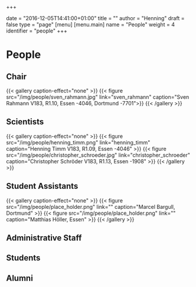 +++

date = "2016-12-05T14:41:00+01:00"
title = ""
author = "Henning"
draft = false
type = "page"
[menu]
     [menu.main]
        name = "People"
        weight = 4
        identifier = "people"
+++

# People



## Chair


{{< gallery caption-effect="none" >}}
{{< figure src="/img/people/sven_rahmann.jpg" link="sven_rahmann" caption="Sven Rahmann V183, R1.10, Essen -4046, Dortmund -7701">}}
{{< /gallery >}}

## Scientists

{{< gallery caption-effect="none" >}}
{{< figure src="/img/people/henning_timm.png" link="henning_timm" caption="Henning Timm V183, R1.09, Essen -4046" >}}
{{< figure src="/img/people/christopher_schroeder.jpg" link="christopher_schroeder" caption="Christopher Schröder V183, R1.13, Essen -1908" >}}
{{< /gallery >}}

## Student Assistants

{{< gallery caption-effect="none" >}}
{{< figure src="/img/people/place_holder.png" link="" caption="Marcel Bargull, Dortmund" >}}
{{< figure src="/img/people/place_holder.png" link="" caption="Matthias Höller, Essen" >}}
{{< /gallery >}}

## Administrative Staff

## Students

## Alumni
